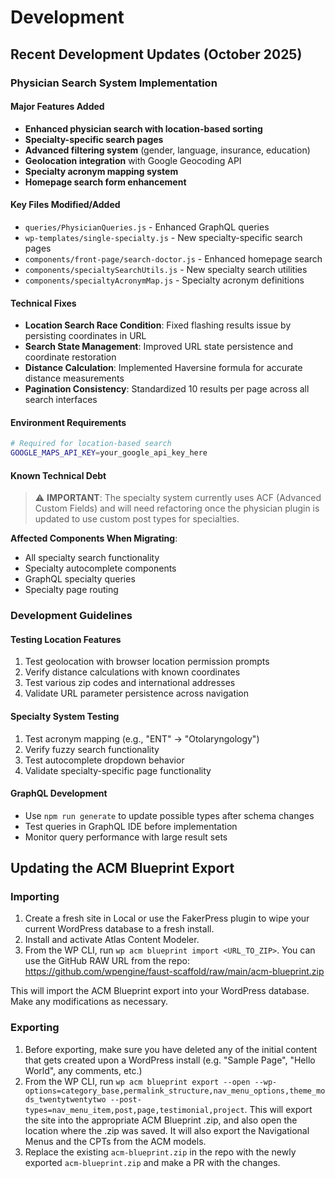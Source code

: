 # Development

## Recent Development Updates (October 2025)

### Physician Search System Implementation

#### Major Features Added
- **Enhanced physician search with location-based sorting**
- **Specialty-specific search pages** 
- **Advanced filtering system** (gender, language, insurance, education)
- **Geolocation integration** with Google Geocoding API
- **Specialty acronym mapping system**
- **Homepage search form enhancement**

#### Key Files Modified/Added
- `queries/PhysicianQueries.js` - Enhanced GraphQL queries
- `wp-templates/single-specialty.js` - New specialty-specific search pages
- `components/front-page/search-doctor.js` - Enhanced homepage search
- `components/specialtySearchUtils.js` - New specialty search utilities
- `components/specialtyAcronymMap.js` - Specialty acronym definitions

#### Technical Fixes
- **Location Search Race Condition**: Fixed flashing results issue by persisting coordinates in URL
- **Search State Management**: Improved URL state persistence and coordinate restoration  
- **Distance Calculation**: Implemented Haversine formula for accurate distance measurements
- **Pagination Consistency**: Standardized 10 results per page across all search interfaces

#### Environment Requirements
```bash
# Required for location-based search
GOOGLE_MAPS_API_KEY=your_google_api_key_here
```

#### Known Technical Debt
> ⚠️ **IMPORTANT**: The specialty system currently uses ACF (Advanced Custom Fields) and will need refactoring once the physician plugin is updated to use custom post types for specialties.

**Affected Components When Migrating**:
- All specialty search functionality
- Specialty autocomplete components  
- GraphQL specialty queries
- Specialty page routing

### Development Guidelines

#### Testing Location Features
1. Test geolocation with browser location permission prompts
2. Verify distance calculations with known coordinates
3. Test various zip codes and international addresses
4. Validate URL parameter persistence across navigation

#### Specialty System Testing  
1. Test acronym mapping (e.g., "ENT" → "Otolaryngology")
2. Verify fuzzy search functionality
3. Test autocomplete dropdown behavior
4. Validate specialty-specific page functionality

#### GraphQL Development
- Use `npm run generate` to update possible types after schema changes
- Test queries in GraphQL IDE before implementation
- Monitor query performance with large result sets

## Updating the ACM Blueprint Export

### Importing

1. Create a fresh site in Local or use the FakerPress plugin to wipe your current WordPress database to a fresh install.
2. Install and activate Atlas Content Modeler.
3. From the WP CLI, run `wp acm blueprint import <URL_TO_ZIP>`. You can use the GitHub RAW URL from the repo: https://github.com/wpengine/faust-scaffold/raw/main/acm-blueprint.zip

This will import the ACM Blueprint export into your WordPress database. Make any modifications as necessary.

### Exporting

1. Before exporting, make sure you have deleted any of the initial content that gets created upon a WordPress install (e.g. "Sample Page", "Hello World", any comments, etc.)
2. From the WP CLI, run `wp acm blueprint export --open --wp-options=category_base,permalink_structure,nav_menu_options,theme_mods_twentytwentytwo --post-types=nav_menu_item,post,page,testimonial,project`. This will export the site into the appropriate ACM Blueprint .zip, and also open the location where the .zip was saved. It will also export the Navigational Menus and the CPTs from the ACM models.
3. Replace the existing `acm-blueprint.zip` in the repo with the newly exported `acm-blueprint.zip` and make a PR with the changes.

